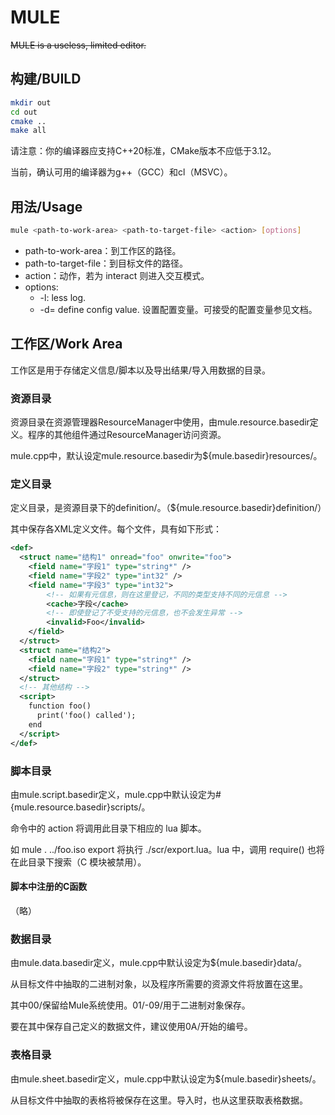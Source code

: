 # MULE

~~MULE is a useless, limited editor.~~

## 构建/BUILD
```bash
mkdir out
cd out
cmake ..
make all
```

请注意：你的编译器应支持C++20标准，CMake版本不应低于3.12。

当前，确认可用的编译器为g++（GCC）和cl（MSVC）。

## 用法/Usage
```bash
mule <path-to-work-area> <path-to-target-file> <action> [options]
```

* path-to-work-area：到工作区的路径。
* path-to-target-file：到目标文件的路径。
* action：动作，若为 interact 则进入交互模式。
* options:
  * -l: less log.
  * -d<key>=<value> define config value. 设置配置变量。可接受的配置变量参见文档。

## 工作区/Work Area
工作区是用于存储定义信息/脚本以及导出结果/导入用数据的目录。

### 资源目录
资源目录在资源管理器ResourceManager中使用，由mule.resource.basedir定义。程序的其他组件通过ResourceManager访问资源。

mule.cpp中，默认设定mule.resource.basedir为${mule.basedir}resources/。

### 定义目录
定义目录，是资源目录下的definition/。（${mule.resource.basedir}definition/）

其中保存各XML定义文件。每个文件，具有如下形式：
```xml
<def>
  <struct name="结构1" onread="foo" onwrite="foo">
    <field name="字段1" type="string*" />
    <field name="字段2" type="int32" />
    <field name="字段3" type="int32">
        <!-- 如果有元信息，则在这里登记，不同的类型支持不同的元信息 -->
        <cache>字段</cache>
        <!-- 即使登记了不受支持的元信息，也不会发生异常 -->
        <invalid>Foo</invalid>
    </field>
  </struct>
  <struct name="结构2">
    <field name="字段1" type="string*" />
    <field name="字段2" type="string*" />
  </struct>
  <!-- 其他结构 -->
  <script>
    function foo()
      print('foo() called');
    end
  </script>
</def>
```

### 脚本目录
由mule.script.basedir定义，mule.cpp中默认设定为#{mule.resource.basedir}scripts/。

命令中的 action 将调用此目录下相应的 lua 脚本。

如 mule . ../foo.iso export 将执行 ./scr/export.lua。lua 中，调用 require() 也将在此目录下搜索（C 模块被禁用）。

#### 脚本中注册的C函数
（略）

### 数据目录
由mule.data.basedir定义，mule.cpp中默认设定为${mule.basedir}data/。

从目标文件中抽取的二进制对象，以及程序所需要的资源文件将放置在这里。

其中00/保留给Mule系统使用。01/-09/用于二进制对象保存。

要在其中保存自己定义的数据文件，建议使用0A/开始的编号。

### 表格目录
由mule.sheet.basedir定义，mule.cpp中默认设定为${mule.basedir}sheets/。

从目标文件中抽取的表格将被保存在这里。导入时，也从这里获取表格数据。
